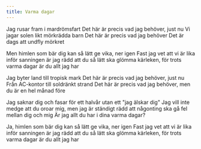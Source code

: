 ```yaml
---
title: Varma dagar
---
```


Jag rusar fram i mardrömsfart
Det här är precis vad jag behöver, just nu
Vi jagar solen likt mörkrädda barn
Det här är precis vad jag behöver
Det är dags att undfly mörkret

Men himlen som bär dig
kan så lätt ge vika, ner igen
Fast jag vet att vi är lika inför sanningen
är jag rädd att du så lätt ska glömma kärleken,
för trots varma dagar är du allt jag har

Jag byter land till tropisk mark
Det här är precis vad jag behöver, just nu
Från AC-kontor till soldränkt strand
Det här är precis vad jag behöver,
men du är en hel månad före

Jag saknar dig
och fasar för ett halvår
utan ett "jag älskar dig"
Jag vill inte medge att du oroar mig,
men jag är ständigt rädd
att någonting ska gå fel
mellan dig och mig
Är jag allt du har i dina varma dagar?

Ja, himlen som bär dig
kan så lätt ge vika, ner igen
Fast jag vet att vi är lika inför sanningen
är jag rädd att du så lätt ska glömma kärleken,
för trots varma dagar är du allt jag har